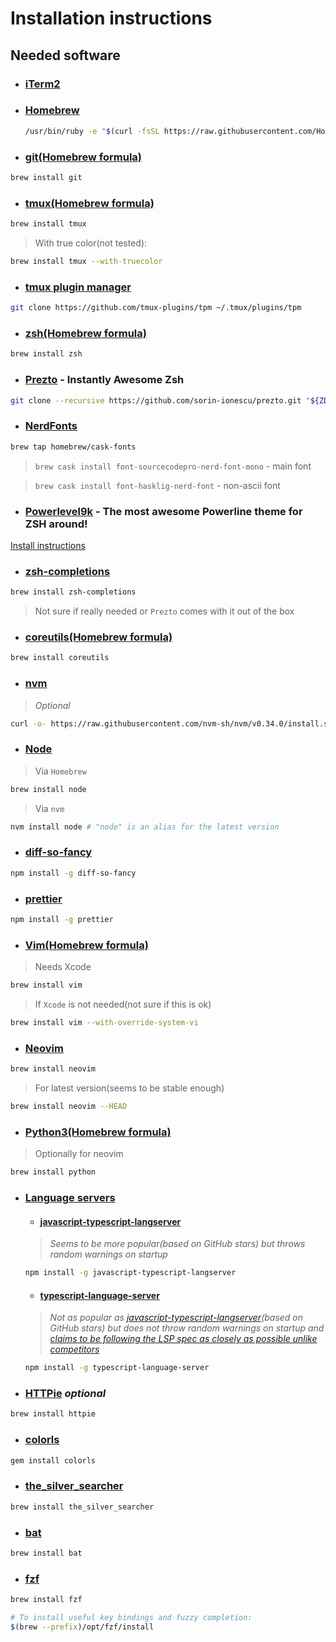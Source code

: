 # Installation instructions

## Needed software
  - ### [iTerm2](https://www.iterm2.com/)
  
  - ### [Homebrew](https://brew.sh/)
	```sh
	/usr/bin/ruby -e "$(curl -fsSL https://raw.githubusercontent.com/Homebrew/install/master/install)"
	```
  
  - ### [git(Homebrew formula)](https://formulae.brew.sh/formula/git#default)
  ```sh
  brew install git
  ```
  
  - ### [tmux(Homebrew formula)](https://formulae.brew.sh/formula/tmux)
  ```sh
  brew install tmux
  ```
  > With true color(not tested):
  ```sh
  brew install tmux --with-truecolor
  ```
  
  - ### [tmux plugin manager](https://github.com/tmux-plugins/tpm)
  ```sh
  git clone https://github.com/tmux-plugins/tpm ~/.tmux/plugins/tpm
  ```
  
  - ### [zsh(Homebrew formula)](https://formulae.brew.sh/formula/zsh#default)
  ```sh
  brew install zsh
  ```
  
  - ### [Prezto](https://github.com/sorin-ionescu/prezto) - Instantly Awesome Zsh
  ```sh
  git clone --recursive https://github.com/sorin-ionescu/prezto.git "${ZDOTDIR:-$HOME}/.zprezto"
  ```
  
  - ### [NerdFonts](https://github.com/ryanoasis/nerd-fonts)
  ```sh
  brew tap homebrew/cask-fonts
  ```
  > `brew cask install font-sourcecodepro-nerd-font-mono` - main font
  
  > `brew cask install font-hasklig-nerd-font` - non-ascii font
  
  - ### [Powerlevel9k](https://github.com/bhilburn/powerlevel9k) - The most awesome Powerline theme for ZSH around!
  [Install instructions](https://github.com/bhilburn/powerlevel9k/wiki/Install-Instructions#option-3-install-for-prezto)
  
  - ### [zsh-completions](https://github.com/zsh-users/zsh-completions)
  ```sh
  brew install zsh-completions
  ```
  > Not sure if really needed or `Prezto` comes with it out of the box
  
  - ### [coreutils(Homebrew formula)](https://formulae.brew.sh/formula/coreutils#default)
  ```sh
  brew install coreutils
  ```
  
  - ### [nvm](https://github.com/nvm-sh/nvm)
  > _Optional_
  ```sh
  curl -o- https://raw.githubusercontent.com/nvm-sh/nvm/v0.34.0/install.sh | bash
  ```
  - ### [Node](https://nodejs.org/en/)
  > Via `Homebrew`
  ```sh
  brew install node
  ```
  > Via `nvm`
  ```sh
  nvm install node # "node" is an alias for the latest version
  ```
  
  - ### [diff-so-fancy](https://github.com/so-fancy/diff-so-fancy)
  ```sh
  npm install -g diff-so-fancy
  ```
  
  - ### [prettier](https://prettier.io)
  ```sh
  npm install -g prettier
  ```
  
  - ### [Vim(Homebrew formula)](https://formulae.brew.sh/formula/vim#default)
  > Needs Xcode
  ```sh
  brew install vim
  ```
  > If `Xcode` is not needed(not sure if this is ok)
  ```sh
  brew install vim --with-override-system-vi
  ```
  
  - ### [Neovim](https://neovim.io/)
  ```sh
  brew install neovim
  ```
  > For latest version(seems to be stable enough)
  ```sh
  brew install neovim --HEAD
  ```
  
  - ### [Python3(Homebrew formula)](https://formulae.brew.sh/formula/python#default)
  > Optionally for neovim
  ```sh
  brew install python
  ```
  
  - ### [Language servers](https://langserver.org/)
  	- #### [javascript-typescript-langserver](https://github.com/sourcegraph/javascript-typescript-langserver)
	> _Seems to be more popular(based on GitHub stars) but throws random warnings on startup_
	  ```sh
	  npm install -g javascript-typescript-langserver
	  ```
	  
	- #### [typescript-language-server](https://github.com/theia-ide/typescript-language-server)
	> _Not as popular as [javascript-typescript-langserver](https://github.com/sourcegraph/javascript-typescript-langserver)(based on GitHub stars) but does not throw random warnings on startup and [claims to be following the LSP spec as closely as possible unlike competitors](https://www.reddit.com/r/vscode/comments/cafp6k/which_language_server_does_vscode_use_for/f6lzsqw/)_
	  ```sh
	  npm install -g typescript-language-server
	  ```
  
  - ### [HTTPie](https://httpie.org/) _optional_
  ```sh
  brew install httpie
  ```
  
  - ### [colorls](https://github.com/athityakumar/colorls)
  ```sh
  gem install colorls
  ```
  
  - ### [the_silver_searcher](https://github.com/ggreer/the_silver_searcher)
  ```sh
  brew install the_silver_searcher
  ```
  
  - ### [bat](https://github.com/sharkdp/bat)
  ```sh
  brew install bat
  ```

  - ### [fzf](https://github.com/junegunn/fzf)
  ```sh
  brew install fzf

  # To install useful key bindings and fuzzy completion:
  $(brew --prefix)/opt/fzf/install
  ```
